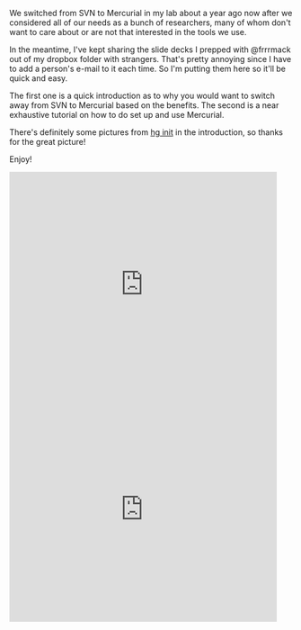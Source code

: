 <!-- 
.. title: A short introduction to Mercurial
.. slug: a-short-introduction-to-mercurial
.. date: 2013-01-28 13:45:04 UTC-05:00
.. tags: 
.. category: 
.. link: 
.. description: 
.. type: text
-->

We switched from SVN to Mercurial in my lab about a year ago now after we considered all of our
needs as a bunch of researchers, many of whom don't want to care about or are not that interested in
the tools we use.

<!-- TEASER_END -->

In the meantime, I've kept sharing the slide decks I prepped with @frrrmack out of my dropbox folder
with strangers.  That's pretty annoying since I have to add a person's e-mail to it each time. So
I'm putting them here so it'll be quick and easy.

The first one is a quick introduction as to why you would want to switch away from SVN to Mercurial
based on the benefits.  The second is a near exhaustive tutorial on how to do set up and use
Mercurial.

There's definitely some pictures from <a href="http://www.hginit.com">hg init</a> in the
introduction, so thanks for the great picture!

Enjoy!

<iframe src="http://www.slideshare.net/slideshow/embed_code/16228692" width="476" height="400"
frameborder="0" marginwidth="0" marginheight="0" scrolling="no"></iframe>
<iframe src="http://www.slideshare.net/slideshow/embed_code/16228847" width="476" height="400"
frameborder="0" marginwidth="0" marginheight="0" scrolling="no"></iframe>
